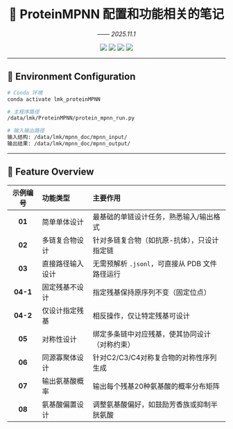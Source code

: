 <h1 align="center">🧬 ProteinMPNN 配置和功能相关的笔记</h1>

<p align="center">
  <i> —— 2025.11.1</i>
</p>

<p align="center">
  <img src="https://img.shields.io/badge/Python-3.8+-blue?logo=python&logoColor=white" />
  <img src="https://img.shields.io/badge/Framework-PyTorch-orange?logo=pytorch" />
  <img src="https://img.shields.io/badge/Platform-Linux-lightgrey?logo=linux" />
  <img src="https://img.shields.io/badge/Status-Complete-brightgreen" />
</p>

---

## 🧪 Environment Configuration

```bash
# Conda 环境
conda activate lmk_proteinMPNN

# 主程序路径
/data/lmk/ProteinMPNN/protein_mpnn_run.py

# 输入输出路径
输入结构: /data/lmk/mpnn_doc/mpnn_input/
输出结果: /data/lmk/mpnn_doc/mpnn_output/
```

---

## 🧱 Feature Overview

| 示例编号 | 功能类型 | 主要作用 |
|:--:|:--|:--|
| **01** | 简单单体设计 | 最基础的单链设计任务，熟悉输入/输出格式 |
| **02** | 多链复合物设计 | 针对多链复合物（如抗原-抗体），只设计指定链 |
| **03** | 直接路径输入设计 | 无需预解析 `.jsonl`，可直接从 PDB 文件路径运行 |
| **04-1** | 固定残基不设计 | 指定残基保持原序列不变（固定位点） |
| **04-2** | 仅设计指定残基 | 相反操作，仅让特定残基可设计 |
| **05** | 对称性设计 | 绑定多条链中对应残基，使其协同设计（对称约束） |
| **06** | 同源寡聚体设计 | 针对C2/C3/C4对称复合物的对称性序列生成 |
| **07** | 输出氨基酸概率 | 输出每个残基20种氨基酸的概率分布矩阵 |
| **08** | 氨基酸偏置设计 | 调整氨基酸偏好，如鼓励芳香族或抑制半胱氨酸 |

